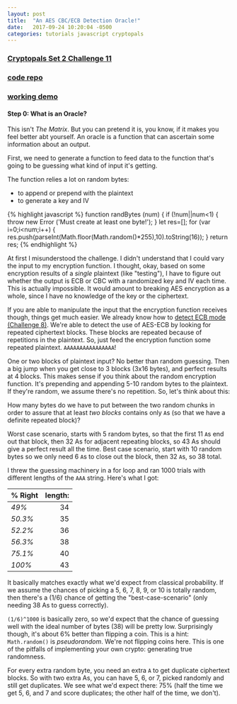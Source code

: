 ```yaml
---
layout: post
title:  "An AES CBC/ECB Detection Oracle!"
date:   2017-09-24 10:20:04 -0500
categories: tutorials javascript cryptopals
---
```


### [Cryptopals Set 2 Challenge 11](https://cryptopals.com/sets/2/challenges/11)
### [code repo](https://github.com/thmsdnnr/cryptopals/tree/master/s2c11)
### [working demo](https://thmsdnnr.github.io/cryptopals/s2c11/index.html)

#### Step 0: What is an Oracle?

This isn't *The Matrix*. But you can pretend it is, you know, if it makes you feel better abt yourself. An oracle is a function that can ascertain some information about an output.

First, we need to generate a function to feed data to the function that's going to be guessing what kind of input it's getting.

The function relies a lot on random bytes:
  - to append or prepend with the plaintext
  - to generate a key and IV

{% highlight javascript %}
function randBytes (num) {
  if (!num||num<1) { throw new Error ('Must create at least one byte!'); }
  let res=[];
  for (var i=0;i<num;i++) {
    res.push(parseInt(Math.floor(Math.random()*255),10).toString(16));
  }
  return res;
{% endhighlight %}

At first I misunderstood the challenge. I didn't understand that I could vary the input to my encryption function. I thought, okay, based on some encryption results of a *single* plaintext (like "testing"), I have to figure out whether the output is ECB or CBC with a randomized key and IV each time. This is actually impossible. It would amount to breaking AES encryption as a whole, since I have no knowledge of the key or the ciphertext.

If you are able to manipulate the input that the encryption function receives though, things get much easier. We already know how to [detect ECB mode (Challenge 8)](https://thmsdnnr.github.io/tutorials/javascript/cryptopals/2017/09/22/cryptopals-set1-challenge-8-detecting-aes-in-ecb-mode.html). We're able to detect the use of AES-ECB by looking for repeated ciphertext blocks. These blocks are repeated because of repetitions in the plaintext. So, just feed the encryption function some repeated plaintext. `AAAAAAAAAAAAAAAA`!

One or two blocks of plaintext input? No better than random guessing. Then a big jump when you get close to 3 blocks (3x16 bytes), and perfect results at 4 blocks. This makes sense if you think about the random encryption function. It's prepending and appending 5-10 random bytes to the plaintext. If they're random, we assume there's no repetition. So, let's think about this:

How many bytes do we have to put between the two random chunks in order to assure that at least *two blocks* contains only `A`s (so that we have a definite repeated block)?

Worst case scenario, starts with 5 random bytes, so that the first 11 `A`s end out that block, then 32 As for adjacent repeating blocks, so 43 As should give a perfect result all the time. Best case scenario, start with 10 random bytes so we only need 6 `A`s to close out the block, then 32 `A`s, so 38 total.

I threw the guessing machinery in a for loop and ran 1000 trials with different lengths of the `AAA` string. Here's what I got:

% Right | length:
--- | ---:
*49%* | 34
*50.3%* | 35
*52.2%* | 36
*56.3%* | 38
*75.1%* | 40
*100%* | 43

It basically matches exactly what we'd expect from classical probability. If we assume the chances of picking a 5, 6, 7, 8, 9, or 10 is totally random, then there's a (1/6) chance of getting the "best-case-scenario" (only needing 38 As to guess correctly).

`(1/6)^1000` is basically zero, so we'd expect that the chance of guessing well with the ideal number of bytes (38) will be pretty low. Surprisingly though, it's about 6% better than flipping a coin. This is a hint: `Math.random()` is *pseudorandom*. We're not flipping coins here. This is one of the pitfalls of implementing your own crypto: generating true randomness.

For every extra random byte, you need an extra `A` to get duplicate ciphertext blocks. So with two extra As, you can have 5, 6, or 7, picked randomly and still get duplicates. We see what we'd expect there: 75% (half the time we get 5, 6, and 7 and score duplicates; the other half of the time, we don't).
